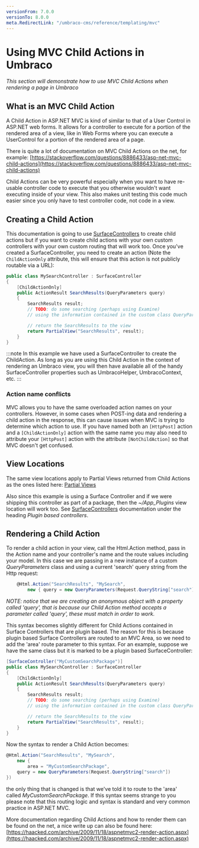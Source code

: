 ```yaml
---
versionFrom: 7.0.0
versionTo: 8.0.0
meta.RedirectLink: "/umbraco-cms/reference/templating/mvc"
---
```


# Using MVC Child Actions in Umbraco

_This section will demonstrate how to use MVC Child Actions when rendering a page in Umbraco_

## What is an MVC Child Action

A Child Action in ASP.NET MVC is kind of similar to that of a User Control in ASP.NET web forms. It allows for a controller to execute for a portion of the rendered area of a view, like in Web Forms where you can execute a UserControl for a portion of the rendered area of a page.

There is quite a lot of documentation on MVC Child Actions on the net, for example: [https://stackoverflow.com/questions/8886433/asp-net-mvc-child-actions](https://stackoverflow.com/questions/8886433/asp-net-mvc-child-actions)

Child Actions can be very powerful especially when you want to have re-usable controller code to execute that you otherwise wouldn't want executing inside of your view. This also makes unit testing this code much easier since you only have to test controller code, not code in a view.

## Creating a Child Action

This documentation is going to use [SurfaceControllers](../../Routing/Surface-Controllers/index.md) to create child actions but if you want to create child actions with your own custom controllers with your own custom routing that will work too. Once you've created a SurfaceController, you need to create an action (Note the `ChildActionOnly` attribute, this will ensure that this action is not publicly routable via a URL):

```csharp
public class MySearchController : SurfaceController
{
    [ChildActionOnly]
    public ActionResult SearchResults(QueryParameters query)
    {
        SearchResults result;
        // TODO: do some searching (perhaps using Examine)
        // using the information contained in the custom class QueryParameters

        // return the SearchResults to the view
        return PartialView("SearchResults", result);
    }
}
```
:::note
 In this example we have used a SurfaceController to create the ChildAction. As long as you are using this Child Action in the context of rendering an Umbraco view, you will then have available all of the handy SurfaceController properties such as UmbracoHelper, UmbracoContext, etc.
:::

### Action name conflicts

MVC allows you to have the same overloaded action names on your controllers. However, in some cases when POST-ing data and rendering a child action in the response, this can cause issues when MVC is trying to determine which action to use. If you have named both an `[HttpPost]` action and a `[ChildActionOnly]` action with the same name you may also need to attribute your `[HttpPost]` action with the attribute `[NotChildAction]` so that MVC doesn't get confused.

## View Locations

The same view locations apply to Partial Views returned from Child Actions as the ones listed here: [Partial Views](partial-views.md)

Also since this example is using a Surface Controller and if we were shipping this controller as part of a package, then the *~/App_Plugins* view location will work too. See  [SurfaceControllers](../../Routing/Surface-Controllers/index.md) documentation under the heading *Plugin based controllers*.

## Rendering a Child Action

To render a child action in your view, call the Html.Action method, pass in the Action name and your controller's name and the route values including your model. In this case we are passing in a new instance of a custom *QueryParameters* class and using a current 'search' query string from the Http request:

```csharp
    @Html.Action("SearchResults", "MySearch",
        new { query = new QueryParameters(Request.QueryString["search"]) })
```

*NOTE: notice that we are creating an anonymous object with a property called 'query', that is because our Child Action method accepts a parameter called 'query', these must match in order to work.*

This syntax becomes slightly different for Child Actions contained in Surface Controllers that are plugin based. The reason for this is because plugin based Surface Controllers are routed to an MVC Area, so we need to add the 'area' route parameter to this syntax. For an example, suppose we have the same class but it is marked to be a plugin based SurfaceController:

```csharp
[SurfaceController("MyCustomSearchPackage")]
public class MySearchController : SurfaceController
{
    [ChildActionOnly]
    public ActionResult SearchResults(QueryParameters query)
    {
        SearchResults result;
        // TODO: do some searching (perhaps using Examine)
        // using the information contained in the custom class QueryParameters

        // return the SearchResults to the view
        return PartialView("SearchResults", result);
    }
}
```

Now the syntax to render a Child Action becomes:

```csharp
@Html.Action("SearchResults", "MySearch",
    new {
        area = "MyCustomSearchPackage",
    query = new QueryParameters(Request.QueryString["search"])
})
```

the only thing that is changed is that we've told it to route to the 'area' called *MyCustomSearchPackage*. If this syntax seems strange to you please note that this routing logic and syntax is standard and very common practice in ASP.NET MVC.

More documentation regarding Child Actions and how to render them can be found on the net, a nice write up can also be found here: [https://haacked.com/archive/2009/11/18/aspnetmvc2-render-action.aspx](https://haacked.com/archive/2009/11/18/aspnetmvc2-render-action.aspx)
